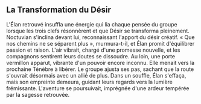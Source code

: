## La Transformation du Désir

L'Élan retrouvé insuffla une énergie qui lia chaque pensée du groupe lorsque les trois clefs résonnèrent et que Désir se transforma pleinement. Noctuvian s'inclina devant lui, reconnaissant l'apport du désir créatif. « Que nos chemins ne se séparent plus », murmura-t-il, et Élan promit d'équilibrer passion et raison. L'air vibrait, chargé d'une promesse nouvelle, et les compagnons sentirent leurs doutes se dissoudre. Au loin, une porte vermillon apparut, vibrante d'un pouvoir encore inconnu. Elle menait vers la prochaine Ténèbre à libérer. Le groupe ajusta ses pas, sachant que la route s'ouvrait désormais avec un allié de plus. Dans un souffle, Élan s'effaça, mais son empreinte demeura, guidant leurs regards vers la lumière frémissante. L'aventure se poursuivait, imprégnée d'une ardeur tempérée par la sagesse retrouvée.